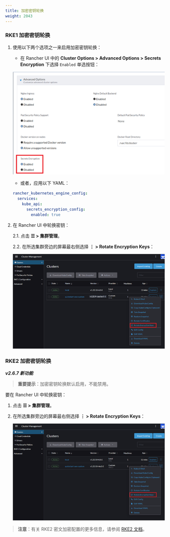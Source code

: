 ```yaml
---
title: 加密密钥轮换
weight: 2043
---
```


### RKE1 加密密钥轮换

1. 使用以下两个选项之一来启用加密密钥轮换：

   - 在 Rancher UI 中的 **Cluster Options > Advanced Options > Secrets Encryption** 下选择 `Enabled` 单选按钮：

   ![启用加密密钥轮换](/img/rke1-enable-secrets-encryption.png)

   - 或者，应用以下 YAML：

   ```yaml
   rancher_kubernetes_engine_config:
     services:
       kube_api:
         secrets_encryption_config:
           enabled: true
   ```

2. 在 Rancher UI 中轮换密钥：

   2.1. 点击 **☰ > 集群管理**。

   2.2. 在所选集群旁边的屏幕最右侧选择 **⋮ > Rotate Encryption Keys**：

   ![加密密钥轮换](/img/rke1-encryption-key.png)



### RKE2 加密密钥轮换

_**v2.6.7 新功能**_

> **重要提示**：加密密钥轮换默认启用，不能禁用。

要在 Rancher UI 中轮换密钥：

1. 点击 **☰ > 集群管理**。

1. 在所选集群旁边的屏幕最右侧选择 **⋮ > Rotate Encryption Keys**：

   ![加密密钥轮换](/img/rke2-encryption-key.png)


> **注意**：有关 RKE2 密文加密配置的更多信息，请参阅 [RKE2 文档](https://docs.rke2.io/security/secrets_encryption/)。